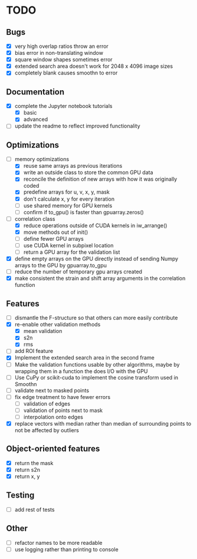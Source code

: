 # TODO

## Bugs
- [x] very high overlap ratios throw an error
- [x] bias error in non-translating window
- [x] square window shapes sometimes error
- [x] extended search area doesn't work for 2048 x 4096 image sizes
- [x] completely blank causes smoothn to error

## Documentation
- [x] complete the Jupyter notebook tutorials
   - [x] basic
   - [x] advanced
- [ ] update the readme to reflect improved functionality

## Optimizations
- [ ] memory optimizations
  - [x] reuse same arrays as previous iterations
  - [x] write an outside class to store the common GPU data
  - [x] reconcile the definition of new arrays with how it was originally coded
  - [x] predefine arrays for u, v, x, y, mask
  - [x] don't calculate x, y for every iteration
  - [ ] use shared memory for GPU kernels
  - [ ] confirm if to_gpu() is faster than gpuarray.zeros()

- [ ] correlation class
  - [x] reduce operations outside of CUDA kernels in iw_arrange()
  - [x] move methods out of init()
  - [ ] define fewer GPU arrays
  - [ ] use CUDA kernel in subpixel location
  - [ ] return a GPU array for the validation list

- [x] define empty arrays on the GPU directly instead of sending Numpy arrays to the GPU by gpuarray.to_gpu
- [ ] reduce the number of temporary gpu arrays created
- [x] make consistent the strain and shift array arguments in the correlation function

## Features
- [ ] dismantle the F-structure so that others can more easily contribute
- [x] re-enable other validation methods
  - [x] mean validation
  - [x] s2n
  - [x] rms
- [ ] add ROI feature
- [x] Implement the extended search area in the second frame
- [ ] Make the validation functions usable by other algorithms, maybe by wrapping them in a function the does I/O with the GPU
- [ ] Use CuPy or scikit-cuda to implement the cosine transform used in Smoothn
- [ ] validate next to masked points
- [ ] fix edge treatment to have fewer errors
  - [ ] validation of edges
  - [ ] validation of points next to mask
  - [ ] interpolation onto edges
- [x] replace vectors with median rather than median of surrounding points to not be affected by outliers

## Object-oriented features
- [x] return the mask
- [x] return s2n
- [x] return x, y

## Testing
- [ ] add rest of tests

## Other
- [ ] refactor names to be more readable
- [ ] use logging rather than printing to console
